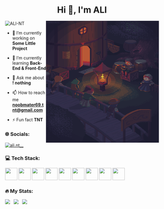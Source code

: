 <h1 align="center">Hi 👋, I'm ALI</h1>

<img align="right" alt="Coding" width="370px" height="400px" src="./giphy.webp">
<p align="left"> <img src="https://komarev.com/ghpvc/?username=ALI-NT&label=Profile%20views&color=0e75b6&style=flat" alt="ALI-NT" ></p>

- 🔭 I’m currently working on **Some Little Project**

- 🌱 I’m currently learning **Back-End & Front-End**

- 💬 Ask me about **! nothing**

- 📫 How to reach me **noobmater69.tnt@gmail.com**

- ⚡ Fun fact **TNT**

<h3 align="left">🌐 Socials:</h3>
<a href="https://instagram.com/ali.nt__" target="blank" align="left">
  <img align="center" src="https://raw.githubusercontent.com/rahuldkjain/github-profile-readme-generator/master/src/images/icons/Social/instagram.svg" alt="ali.nt__" height="30" width="40" />
</a>

### 💻 Tech Stack:
<div display="flex">
  <img src="https://user-images.githubusercontent.com/25181517/192106073-90fffafe-3562-4ff9-a37e-c77a2da0ff58.png" width="40" height="40"/>
  <img src="https://user-images.githubusercontent.com/25181517/192158954-f88b5814-d510-4564-b285-dff7d6400dad.png" width="40" height="40"/>
  <img src="https://user-images.githubusercontent.com/25181517/183898674-75a4a1b1-f960-4ea9-abcb-637170a00a75.png" width="40" height="40"/>
  <img src="https://user-images.githubusercontent.com/25181517/117447155-6a868a00-af3d-11eb-9cfe-245df15c9f3f.png" width="40" height="40"/>
  <img src="https://user-images.githubusercontent.com/25181517/192108372-f71d70ac-7ae6-4c0d-8395-51d8870c2ef0.png" width="40" height="40"/>
  <img src="https://user-images.githubusercontent.com/25181517/192108374-8da61ba1-99ec-41d7-80b8-fb2f7c0a4948.png" width="40" height="40"/>
  <img src="https://user-images.githubusercontent.com/25181517/183423507-c056a6f9-1ba8-4312-a350-19bcbc5a8697.png" width="40" height="40"/>
  <img src="https://user-images.githubusercontent.com/25181517/121405384-444d7300-c95d-11eb-959f-913020d3bf90.png" width="40" height="40"/>
  <img src="https://user-images.githubusercontent.com/25181517/183896128-ec99105a-ec1a-4d85-b08b-1aa1620b2046.png" width="40" height="40"/>
<div/>


### :fire: My Stats:
<img align="top" src="https://github-readme-stats.vercel.app/api/top-langs/?username=ALI-NT&theme=dark&hide_border=false&include_all_commits=true&count_private=true&layout=compact"> &nbsp;
<img src="https://github-readme-stats.vercel.app/api?username=ALI-NT&theme=dark&hide_border=false&include_all_commits=true&count_private=true"> &nbsp;
<img src="https://github-readme-streak-stats.herokuapp.com/?user=ALI-NT&theme=dark&hide_border=false">
  

